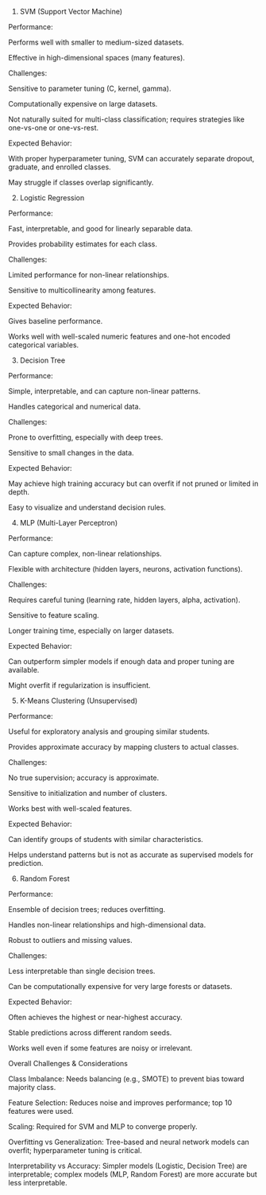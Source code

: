 1. SVM (Support Vector Machine)

Performance:

Performs well with smaller to medium-sized datasets.

Effective in high-dimensional spaces (many features).

Challenges:

Sensitive to parameter tuning (C, kernel, gamma).

Computationally expensive on large datasets.

Not naturally suited for multi-class classification; requires strategies like one-vs-one or one-vs-rest.

Expected Behavior:

With proper hyperparameter tuning, SVM can accurately separate dropout, graduate, and enrolled classes.

May struggle if classes overlap significantly.

2. Logistic Regression

Performance:

Fast, interpretable, and good for linearly separable data.

Provides probability estimates for each class.

Challenges:

Limited performance for non-linear relationships.

Sensitive to multicollinearity among features.

Expected Behavior:

Gives baseline performance.

Works well with well-scaled numeric features and one-hot encoded categorical variables.

3. Decision Tree

Performance:

Simple, interpretable, and can capture non-linear patterns.

Handles categorical and numerical data.

Challenges:

Prone to overfitting, especially with deep trees.

Sensitive to small changes in the data.

Expected Behavior:

May achieve high training accuracy but can overfit if not pruned or limited in depth.

Easy to visualize and understand decision rules.

4. MLP (Multi-Layer Perceptron)

Performance:

Can capture complex, non-linear relationships.

Flexible with architecture (hidden layers, neurons, activation functions).

Challenges:

Requires careful tuning (learning rate, hidden layers, alpha, activation).

Sensitive to feature scaling.

Longer training time, especially on larger datasets.

Expected Behavior:

Can outperform simpler models if enough data and proper tuning are available.

Might overfit if regularization is insufficient.

5. K-Means Clustering (Unsupervised)

Performance:

Useful for exploratory analysis and grouping similar students.

Provides approximate accuracy by mapping clusters to actual classes.

Challenges:

No true supervision; accuracy is approximate.

Sensitive to initialization and number of clusters.

Works best with well-scaled features.

Expected Behavior:

Can identify groups of students with similar characteristics.

Helps understand patterns but is not as accurate as supervised models for prediction.

6. Random Forest

Performance:

Ensemble of decision trees; reduces overfitting.

Handles non-linear relationships and high-dimensional data.

Robust to outliers and missing values.

Challenges:

Less interpretable than single decision trees.

Can be computationally expensive for very large forests or datasets.

Expected Behavior:

Often achieves the highest or near-highest accuracy.

Stable predictions across different random seeds.

Works well even if some features are noisy or irrelevant.

Overall Challenges & Considerations

Class Imbalance: Needs balancing (e.g., SMOTE) to prevent bias toward majority class.

Feature Selection: Reduces noise and improves performance; top 10 features were used.

Scaling: Required for SVM and MLP to converge properly.

Overfitting vs Generalization: Tree-based and neural network models can overfit; hyperparameter tuning is critical.

Interpretability vs Accuracy: Simpler models (Logistic, Decision Tree) are interpretable; complex models (MLP, Random Forest) are more accurate but less interpretable.
